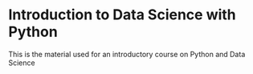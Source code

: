 # Introduction to Data Science with Python

This is the material used for an introductory course on Python and Data Science

